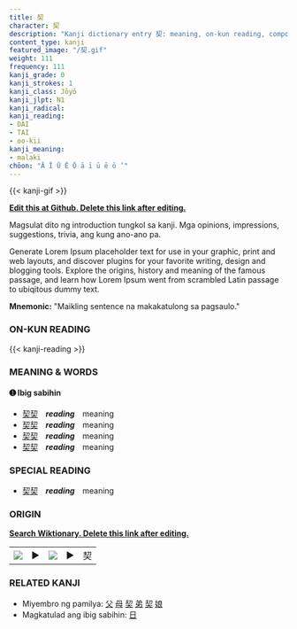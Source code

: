```yaml
---
title: 契
character: 契
description: "Kanji dictionary entry 契: meaning, on-kun reading, compounds, origin, related kanji"
content_type: kanji
featured_image: "/契.gif"
weight: 111
frequency: 111
kanji_grade: 0
kanji_strokes: 1
kanji_class: Jōyō
kanji_jlpt: N1
kanji_radical: 
kanji_reading: 
- DAI
- TAI
- oo-kii
kanji_meaning:
- malaki
chōon: "Ā Ī Ū Ē Ō ā ī ū ē ō ’"
---
```

[//]: # (Don't edit the line below. Kanji animated GIF code is automatically generated.)
{{< kanji-gif >}}

[//]: # (Edit below this line.)

**[Edit this at Github. Delete this link after editing.](https://github.com/tim0g/tim/tree/main/content/kanji/契/index.md)**

Magsulat dito ng introduction tungkol sa kanji. Mga opinions, impressions, suggestions, trivia, ang kung ano-ano pa.

Generate Lorem Ipsum placeholder text for use in your graphic, print and web layouts, and discover plugins for your favorite writing, design and blogging tools. Explore the origins, history and meaning of the famous passage, and learn how Lorem Ipsum went from scrambled Latin passage to ubiqitous dummy text.
 
**Mnemonic:** "Maikling sentence na makakatulong sa pagsaulo."

### ON-KUN READING

[//]: # (Don't edit the line below. ON-KUN READING code is automatically generated.)
{{< kanji-reading >}}

### MEANING & WORDS

#### ➊ **Ibig sabihin**
  - [契](../契)[契](../契)　***reading***　meaning
  - [契](../契)[契](../契)　***reading***　meaning
  - [契](../契)[契](../契)　***reading***　meaning
  - [契](../契)[契](../契)　***reading***　meaning

### SPECIAL READING
  - [契](../契)[契](../契)　***reading***　meaning

### ORIGIN

**[Search Wiktionary. Delete this link after editing.](https://wiktionary.org/wiki/契)**
<table class="kanji-table"><tr><td>
<img src="60px-契-bronze.svg.png">
</td><td>▶</td><td>
<img src="60px-契-oracle.svg.png">
</td><td>▶</td>
<td class="kanji-origin">契</td>
</tr></table>

### RELATED KANJI
- Miyembro ng pamilya: [父](../父) [母](../母) [契](../契) [弟](../弟) [契](../契) [娘](../娘)
- Magkatulad ang ibig sabihin: [日](../日)
